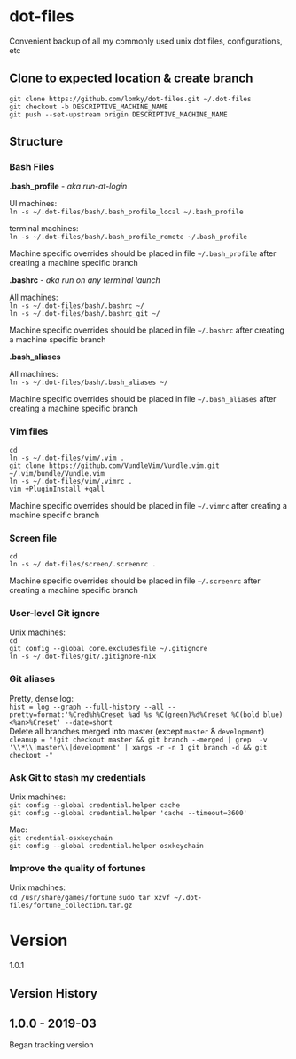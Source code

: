 # dot-files
Convenient backup of all my commonly used unix dot files, configurations, etc  

## Clone to expected location & create branch

`git clone https://github.com/lomky/dot-files.git ~/.dot-files`  
`git checkout -b DESCRIPTIVE_MACHINE_NAME`  
`git push --set-upstream origin DESCRIPTIVE_MACHINE_NAME`  


## Structure

### Bash Files

**.bash_profile** - _aka run-at-login_  

UI machines:  
`ln -s ~/.dot-files/bash/.bash_profile_local ~/.bash_profile`  

terminal machines:  
`ln -s ~/.dot-files/bash/.bash_profile_remote ~/.bash_profile`  

Machine specific overrides should be placed in file `~/.bash_profile` after
creating a machine specific branch

**.bashrc** - _aka run on any terminal launch_  

All machines:  
`ln -s ~/.dot-files/bash/.bashrc ~/`  
`ln -s ~/.dot-files/bash/.bashrc_git ~/`  

Machine specific overrides should be placed in file `~/.bashrc` after
creating a machine specific branch


**.bash_aliases**  

All machines:  
`ln -s ~/.dot-files/bash/.bash_aliases ~/`  

Machine specific overrides should be placed in file `~/.bash_aliases` after
creating a machine specific branch

### Vim files

`cd`  
`ln -s ~/.dot-files/vim/.vim .`  
`git clone https://github.com/VundleVim/Vundle.vim.git ~/.vim/bundle/Vundle.vim`  
`ln -s ~/.dot-files/vim/.vimrc .`  
`vim +PluginInstall +qall`  

Machine specific overrides should be placed in file `~/.vimrc` after
creating a machine specific branch

### Screen file

`cd`  
`ln -s ~/.dot-files/screen/.screenrc .`  

Machine specific overrides should be placed in file `~/.screenrc` after
creating a machine specific branch


### User-level Git ignore

Unix machines:  
`cd`  
`git config --global core.excludesfile ~/.gitignore`  
`ln -s ~/.dot-files/git/.gitignore-nix`

### Git aliases

Pretty, dense log:  
`hist = log --graph --full-history --all --pretty=format:'%Cred%h%Creset %ad %s %C(green)%d%Creset %C(bold blue)<%an>%Creset' --date=short`  
Delete all branches merged into master (except `master` & `development`)  
`cleanup = "!git checkout master && git branch --merged | grep  -v '\\*\\|master\\|development' | xargs -r -n 1 git branch -d && git checkout -"`  

### Ask Git to stash my credentials

Unix machines:  
`git config --global credential.helper cache`  
`git config --global credential.helper 'cache --timeout=3600'`  

Mac:  
`git credential-osxkeychain`  
`git config --global credential.helper osxkeychain`  

### Improve the quality of fortunes

Unix machines:  
`cd /usr/share/games/fortune`
`sudo tar xzvf ~/.dot-files/fortune_collection.tar.gz`  

# Version

1.0.1  

## Version History

## 1.0.0 - 2019-03
Began tracking version
